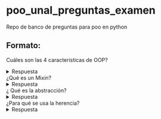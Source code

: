 # poo_unal_preguntas_examen
Repo de banco de preguntas para poo en python

## Formato:
Cuáles son las 4 caracteristicas de OOP?
<details><summary>Respuesta</summary>
<p>
  Abstacción, herencia, polimosfismo, encapsulamiento.
</p>
</details>
¿Qué es un Mixin?
<details><summary>Respuesta</summary>
<p>
  Es una clase que no está destinada a ser instanciada, si no que solo se usa para dar funcionalidades.
</p>
</details>
¿ Qué es la abstracción?
<details><summary>Respuesta</summary>
<p>
  Destacar caracteríasticas asenciales de un objeto.
</p>
</details>
¿Para qué se usa la herencia?
<details><summary>Respuesta</summary>
<p>
  Reutilización de código, extensibilidad, abstracción.
</p>
</details>


